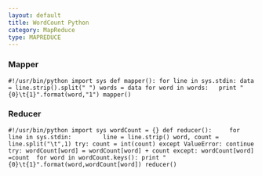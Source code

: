 ```yaml
---
layout: default
title: WordCount Python
category: MapReduce
type: MAPREDUCE
---
```


### Mapper


`#!/usr/bin/python
import sys
def mapper():
    for line in sys.stdin:
        data = line.strip().split(" ")
        words = data
        for word in words:	
            print "{0}\t{1}".format(word,"1")
mapper()
`

### Reducer

`#!/usr/bin/python
import sys
wordCount = {}
def reducer():    
    for line in sys.stdin:        
        line = line.strip()
        word, count = line.split("\t",1)
        try:
            count = int(count)
        except ValueError:
            continue
        try:
            wordCount[word] = wordCount[word] + count
        except:
            wordCount[word] =count 
    for word in wordCount.keys():
        print "{0}\t{1}".format(word,wordCount[word])
reducer()
`



